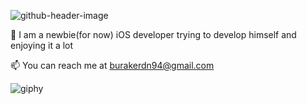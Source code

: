 


![github-header-image](https://user-images.githubusercontent.com/116464498/216531868-b787920d-6334-436f-8bde-ce0061ee382d.png)

🌱 I am a newbie(for now) iOS developer trying to develop himself and enjoying it a lot

📫 You can reach me at burakerdn94@gmail.com





![giphy](https://user-images.githubusercontent.com/116464498/216533536-28c7dd93-3fd6-4fa7-a873-f5c0676fdb15.gif)


<!--
**burrakerden/burrakerden** is a ✨ _special_ ✨ repository because its `README.md` (this file) appears on your GitHub profile.

Here are some ideas to get you started:

- 🔭 I’m currently working on ...
- 🌱 I’m currently learning ...
- 👯 I’m looking to collaborate on ...
- 🤔 I’m looking for help with ...
- 💬 Ask me about ...
- 📫 How to reach me: ...
- 😄 Pronouns: ...
- ⚡ Fun fact: ...
-->
